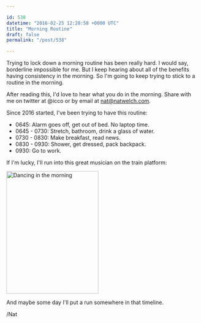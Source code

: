 ```yaml
---

id: 538
datetime: "2016-02-25 12:28:58 +0000 UTC"
title: "Morning Routine"
draft: false
permalink: "/post/538"

---
```


Trying to lock down a morning routine has been really hard. I would say, borderline impossible for me. But I keep hearing about all of the benefits having consistency in the morning. So I'm going to keep trying to stick to a routine in the morning.

After reading this, I'd love to hear what you do in the morning. Share with me on twitter at @icco or by email at <nat@natwelch.com>.

Since 2016 started, I've been trying to have this routine:

 - 0645: Alarm goes off, get out of bed. No laptop time.
 - 0645 - 0730: Stretch, bathroom, drink a glass of water.
 - 0730 - 0830: Make breakfast, read news.
 - 0830 - 0930: Shower, get dressed, pack backpack.
 - 0930: Go to work.

If I'm lucky, I'll run into this great musician on the train platform:

<a data-flickr-embed="true"  href="https://www.flickr.com/photos/icco/23931480374/in/datetaken-ff/" title="Dancing in the morning"><img src="https://farm2.staticflickr.com/1445/23931480374_f9fc9fcf26_n.jpg" width="240" height="320" alt="Dancing in the morning"></a><script async src="//embedr.flickr.com/assets/client-code.js" charset="utf-8"></script>

And maybe some day I'll put a run somewhere in that timeline.

/Nat
